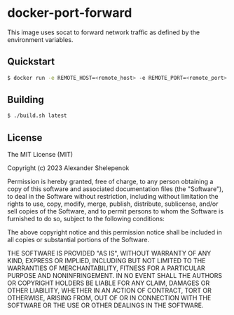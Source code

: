 # docker-port-forward

This image uses socat to forward network traffic as defined by the environment variables.

## Quickstart

```bash
$ docker run -e REMOTE_HOST=<remote_host> -e REMOTE_PORT=<remote_port> -e LOCAL_PORT=<local_port> -p <exposed_local_port>:<local_port> waterscape/port-forward:latest
```

## Building

```bash
$ ./build.sh latest
```

## License

The MIT License (MIT)

Copyright (c) 2023 Alexander Shelepenok

Permission is hereby granted, free of charge, to any person obtaining a copy
of this software and associated documentation files (the "Software"), to deal
in the Software without restriction, including without limitation the rights
to use, copy, modify, merge, publish, distribute, sublicense, and/or sell
copies of the Software, and to permit persons to whom the Software is
furnished to do so, subject to the following conditions:

The above copyright notice and this permission notice shall be included in all
copies or substantial portions of the Software.

THE SOFTWARE IS PROVIDED "AS IS", WITHOUT WARRANTY OF ANY KIND, EXPRESS OR
IMPLIED, INCLUDING BUT NOT LIMITED TO THE WARRANTIES OF MERCHANTABILITY,
FITNESS FOR A PARTICULAR PURPOSE AND NONINFRINGEMENT. IN NO EVENT SHALL THE
AUTHORS OR COPYRIGHT HOLDERS BE LIABLE FOR ANY CLAIM, DAMAGES OR OTHER
LIABILITY, WHETHER IN AN ACTION OF CONTRACT, TORT OR OTHERWISE, ARISING FROM,
OUT OF OR IN CONNECTION WITH THE SOFTWARE OR THE USE OR OTHER DEALINGS IN THE
SOFTWARE.
